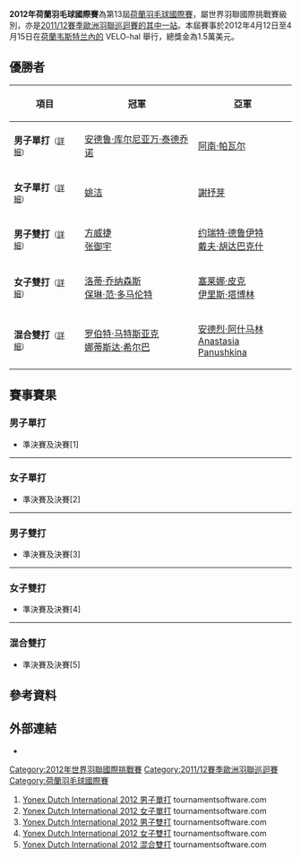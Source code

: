 **2012年荷蘭羽毛球國際賽**為第13屆[荷蘭羽毛球國際賽](../Page/荷蘭羽毛球國際賽.md "wikilink")，屬世界羽聯國際挑戰賽級別，亦是[2011/12賽季歐洲羽聯巡迴賽的其中一站](https://zh.wikipedia.org/wiki/2011/12賽季歐洲羽聯巡迴賽 "wikilink")。本屆賽事於2012年4月12日至4月15日在[荷蘭](https://zh.wikipedia.org/wiki/荷蘭 "wikilink")[韦斯特兰內的](../Page/韦斯特兰_\(荷兰\).md "wikilink")
VELO-hal 舉行，總獎金為1.5萬美元。

## 優勝者

<table>
<thead>
<tr class="header">
<th><p>項目</p></th>
<th><p>冠軍</p></th>
<th><p>亞軍</p></th>
</tr>
</thead>
<tbody>
<tr class="odd">
<td><p><strong>男子單打</strong><small>（<a href="https://zh.wikipedia.org/wiki/#男子單打" title="wikilink">詳細</a>）</small></p></td>
<td><p><a href="https://zh.wikipedia.org/wiki/安德鲁·库尔尼亚万·泰德乔诺" title="wikilink">安德鲁·库尔尼亚万·泰德乔诺</a></p></td>
<td><p><a href="../Page/阿南·帕瓦尔.md" title="wikilink">阿南·帕瓦尔</a></p></td>
</tr>
<tr class="even">
<td><p><strong>女子單打</strong><small>（<a href="https://zh.wikipedia.org/wiki/#女子單打" title="wikilink">詳細</a>）</small></p></td>
<td><p><a href="../Page/姚洁.md" title="wikilink">姚洁</a></p></td>
<td><p><a href="../Page/謝抒芽.md" title="wikilink">謝抒芽</a></p></td>
</tr>
<tr class="odd">
<td><p><strong>男子雙打</strong><small>（<a href="https://zh.wikipedia.org/wiki/#男子雙打" title="wikilink">詳細</a>）</small></p></td>
<td><p><a href="../Page/方威捷.md" title="wikilink">方威捷</a><br />
 <a href="../Page/张御宇.md" title="wikilink">张御宇</a></p></td>
<td><p><a href="../Page/约瑞特·德鲁伊特.md" title="wikilink">约瑞特·德鲁伊特</a><br />
 <a href="../Page/戴夫·胡达巴克什.md" title="wikilink">戴夫·胡达巴克什</a></p></td>
</tr>
<tr class="even">
<td><p><strong>女子雙打</strong><small>（<a href="https://zh.wikipedia.org/wiki/#女子雙打" title="wikilink">詳細</a>）</small></p></td>
<td><p><a href="https://zh.wikipedia.org/wiki/洛蒂·乔纳森斯" title="wikilink">洛蒂·乔纳森斯</a><br />
 <a href="../Page/保琳·范·多马伦特.md" title="wikilink">保琳·范·多马伦特</a></p></td>
<td><p><a href="../Page/塞莱娜·皮克.md" title="wikilink">塞莱娜·皮克</a><br />
 <a href="../Page/伊里斯·塔博林.md" title="wikilink">伊里斯·塔博林</a></p></td>
</tr>
<tr class="odd">
<td><p><strong>混合雙打</strong><small>（<a href="https://zh.wikipedia.org/wiki/#混合雙打" title="wikilink">詳細</a>）</small></p></td>
<td><p><a href="../Page/罗伯特·马特斯亚克.md" title="wikilink">罗伯特·马特斯亚克</a><br />
 <a href="../Page/娜蒂斯达·希尔巴.md" title="wikilink">娜蒂斯达·希尔巴</a></p></td>
<td><p><a href="https://zh.wikipedia.org/wiki/安德烈·阿什马林" title="wikilink">安德烈·阿什马林</a><br />
 <a href="https://zh.wikipedia.org/wiki/Anastasia_Panushkina" title="wikilink">Anastasia Panushkina</a></p></td>
</tr>
</tbody>
</table>

## 賽事賽果

### 男子單打

  - 準決賽及決賽\[1\]

-----

### 女子單打

  - 準決賽及決賽\[2\]

-----

### 男子雙打

  - 準決賽及決賽\[3\]

-----

### 女子雙打

  - 準決賽及決賽\[4\]

-----

### 混合雙打

  - 準決賽及決賽\[5\]

## 參考資料

## 外部連結

  -
[Category:2012年世界羽聯國際挑戰賽](https://zh.wikipedia.org/wiki/Category:2012年世界羽聯國際挑戰賽 "wikilink")
[Category:2011/12賽季歐洲羽聯巡迴賽](https://zh.wikipedia.org/wiki/Category:2011/12賽季歐洲羽聯巡迴賽 "wikilink")
[Category:荷蘭羽毛球國際賽](https://zh.wikipedia.org/wiki/Category:荷蘭羽毛球國際賽 "wikilink")

1.  [Yonex Dutch International 2012
    男子單打](http://www.tournamentsoftware.com/sport/draw.aspx?id=6BD62530-B318-4A98-A8AC-59CA2B2A7E59&draw=2)
    tournamentsoftware.com
2.  [Yonex Dutch International 2012
    女子單打](http://www.tournamentsoftware.com/sport/draw.aspx?id=6BD62530-B318-4A98-A8AC-59CA2B2A7E59&draw=4)
    tournamentsoftware.com
3.  [Yonex Dutch International 2012
    男子雙打](http://www.tournamentsoftware.com/sport/draw.aspx?id=6BD62530-B318-4A98-A8AC-59CA2B2A7E59&draw=6)
    tournamentsoftware.com
4.  [Yonex Dutch International 2012
    女子雙打](http://www.tournamentsoftware.com/sport/draw.aspx?id=6BD62530-B318-4A98-A8AC-59CA2B2A7E59&draw=7)
    tournamentsoftware.com
5.  [Yonex Dutch International 2012
    混合雙打](http://www.tournamentsoftware.com/sport/draw.aspx?id=6BD62530-B318-4A98-A8AC-59CA2B2A7E59&draw=8)
    tournamentsoftware.com